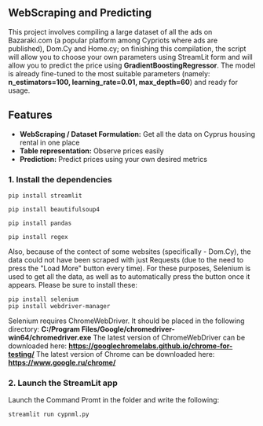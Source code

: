 ## WebScraping and Predicting

This project involves compiling a large dataset of all the ads on Bazaraki.com (a popular platform among Cypriots where ads are published), Dom.Cy and Home.cy; on finishing this compilation, the script will allow you to choose your own parameters using StreamLit form and will allow you to predict the price using **GradientBoostingRegressor**. The model is already fine-tuned to the most suitable parameters (namely: **n_estimators=100, learning_rate=0.01, max_depth=60**) and ready for usage. 

## Features
- **WebScraping / Dataset Formulation:** Get all the data on Cyprus housing rental in one place
- **Table representation:** Observe prices easily
- **Prediction:** Predict prices using your own desired metrics

### 1. Install the dependencies

```shell
pip install streamlit
```
```shell
pip install beautifulsoup4
```
```shell
pip install pandas
```
```shell
pip install regex
```

Also, because of the contect of some websites (specifically - Dom.Cy), the data could not have been scraped with just Requests (due to the need to press the "Load More" button every time). For these purposes, Selenium is used to get all the data, as well as to automatically press the button once it appears. Please be sure to install these:
```shell
pip install selenium
pip install webdriver-manager
```
Selenium requires ChromeWebDriver. It should be placed in the following directory: **C:/Program Files/Google/chromedriver-win64/chromedriver.exe**
The latest version of ChromeWebDriver can be downloaded here: **https://googlechromelabs.github.io/chrome-for-testing/**
The latest version of Chrome can be downloaded here: **https://www.google.ru/chrome/**

### 2. Launch the StreamLit app

Launch the Command Promt in the folder and write the following:
```shell
streamlit run cypnml.py
```
